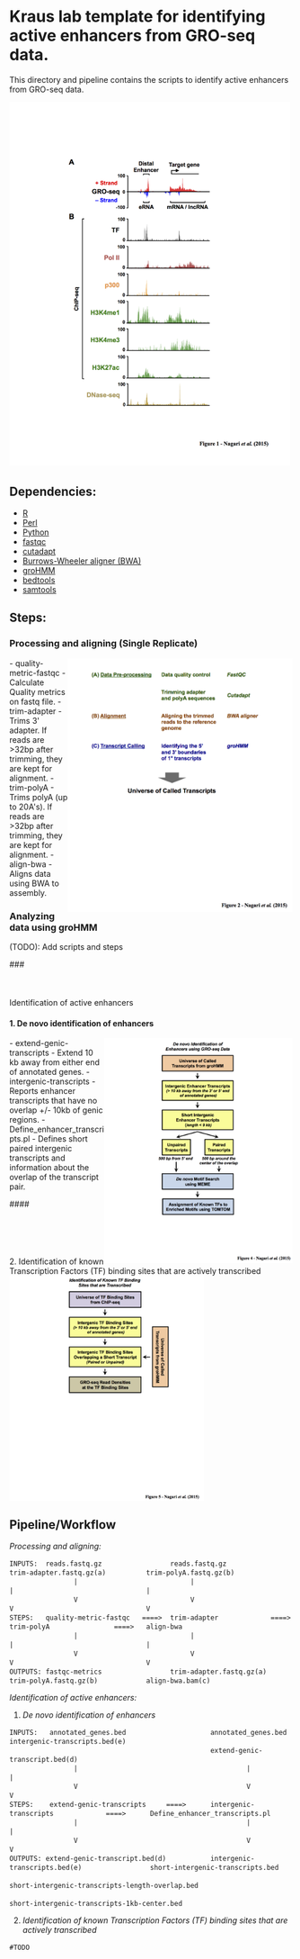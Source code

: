 # Kraus lab template for identifying active enhancers from GRO-seq data.

This directory and pipeline contains the scripts to identify active enhancers from GRO-seq data.

<img src="../images/figure_1.png" width="500">

## Dependencies:

* [R](www.r-project.org/)
* [Perl](https://www.perl.org)
* [Python](https://www.python.org/)
* [fastqc](http://www.bioinformatics.babraham.ac.uk/projects/fastqc/)
* [cutadapt](http://cutadapt.readthedocs.org/en/stable/index.html)
* [Burrows-Wheeler aligner (BWA)](http://bio-bwa.sourceforge.net)
* [groHMM](http://www.bioconductor.org/packages/release/bioc/html/groHMM.html)
* [bedtools](http://bedtools.readthedocs.org/en/latest/)
* [samtools](http://samtools.sourceforge.net/)



## Steps:


### Processing and aligning (Single Replicate)
<img align="right" src="../images/figure_2.png" width="400">
- quality-metric-fastqc            - Calculate Quality metrics on fastq file.
- trim-adapter                     - Trims 3' adapter.  If reads are >32bp after trimming, they are kept for alignment.
- trim-polyA                       - Trims polyA (up to 20A's).  If reads are >32bp after trimming, they are kept for alignment.
- align-bwa                        - Aligns data using BWA to assembly.

### Analyzing data using groHMM
(TODO): Add scripts and steps


###<br/><br/><br/><br/>  Identification of active enhancers


#### 1. De novo identification of enhancers
<img align="right" src="../images/figure_4.png" height="400">
- extend-genic-transcripts         - Extend 10 kb away from either end of annotated genes.
- intergenic-transcripts           - Reports enhancer transcripts that have no overlap +/- 10kb of genic regions.
- Define_enhancer_transcripts.pl   - Defines short paired intergenic transcripts and information about the overlap of the transcript pair.

####<br/><br/><br/><br/><br/><br/> 2. Identification of known Transcription Factors (TF) binding sites that are actively transcribed
<img align="center" src="../images/figure_5.png" height="400">

## Pipeline/Workflow
*Processing and aligning:*
```
INPUTS:  reads.fastq.gz                 reads.fastq.gz                    trim-adapter.fastq.gz(a)          trim-polyA.fastq.gz(b)
                |                            |                                  |                                 |
                V                            V                                  V                                 V
STEPS:   quality-metric-fastqc   ====>  trim-adapter             ====>    trim-polyA                ====>   align-bwa
                |                            |                                  |                                 |
                V                            V                                  V                                 V
OUTPUTS: fastqc-metrics                 trim-adapter.fastq.gz(a)          trim-polyA.fastq.gz(b)            align-bwa.bam(c)
```

*Identification of active enhancers:*

1. *De novo identification of enhancers*
```
INPUTS:   annotated_genes.bed                     annotated_genes.bed                           intergenic-transcripts.bed(e)
                                                  extend-genic-transcript.bed(d)
                |                                          |                                                |
                V                                          V                                                V
STEPS:    extend-genic-transcripts     ====>      intergenic-transcripts             ====>      Define_enhancer_transcripts.pl
                |                                          |                                                |
                V                                          V                                                V
OUTPUTS: extend-genic-transcript.bed(d)           intergenic-transcripts.bed(e)                 short-intergenic-transcripts.bed
                                                                                                short-intergenic-transcripts-length-overlap.bed
                                                                                                short-intergenic-transcripts-1kb-center.bed
```
2. *Identification of known Transcription Factors (TF) binding sites that are actively transcribed*
```
#TODO
```
